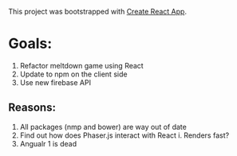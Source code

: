 This project was bootstrapped with [Create React App](https://github.com/facebookincubator/create-react-app).

# Goals: 
  1. Refactor meltdown game using React
  2. Update to npm on the client side 
  3. Use new firebase API

## Reasons:
  1. All packages (nmp and bower) are way out of date
  2. Find out how does Phaser.js interact with React
    i. Renders fast?
  4. Angualr 1 is dead



